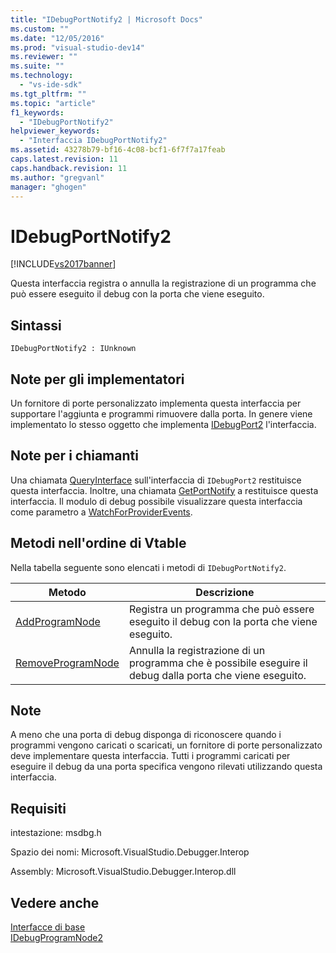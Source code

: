 ```yaml
---
title: "IDebugPortNotify2 | Microsoft Docs"
ms.custom: ""
ms.date: "12/05/2016"
ms.prod: "visual-studio-dev14"
ms.reviewer: ""
ms.suite: ""
ms.technology: 
  - "vs-ide-sdk"
ms.tgt_pltfrm: ""
ms.topic: "article"
f1_keywords: 
  - "IDebugPortNotify2"
helpviewer_keywords: 
  - "Interfaccia IDebugPortNotify2"
ms.assetid: 43278b79-bf16-4c08-bcf1-6f7f7a17feab
caps.latest.revision: 11
caps.handback.revision: 11
ms.author: "gregvanl"
manager: "ghogen"
---
```

# IDebugPortNotify2
[!INCLUDE[vs2017banner](../../../code-quality/includes/vs2017banner.md)]

Questa interfaccia registra o annulla la registrazione di un programma che può essere eseguito il debug con la porta che viene eseguito.  
  
## Sintassi  
  
```  
IDebugPortNotify2 : IUnknown  
```  
  
## Note per gli implementatori  
 Un fornitore di porte personalizzato implementa questa interfaccia per supportare l'aggiunta e programmi rimuovere dalla porta.  In genere viene implementato lo stesso oggetto che implementa [IDebugPort2](../../../extensibility/debugger/reference/idebugport2.md) l'interfaccia.  
  
## Note per i chiamanti  
 Una chiamata [QueryInterface](/visual-cpp/atl/queryinterface) sull'interfaccia di `IDebugPort2` restituisce questa interfaccia.  Inoltre, una chiamata [GetPortNotify](../Topic/IDebugDefaultPort2::GetPortNotify.md) a restituisce questa interfaccia.  Il modulo di debug possibile visualizzare questa interfaccia come parametro a [WatchForProviderEvents](../../../extensibility/debugger/reference/idebugprogramprovider2-watchforproviderevents.md).  
  
## Metodi nell'ordine di Vtable  
 Nella tabella seguente sono elencati i metodi di `IDebugPortNotify2`.  
  
|Metodo|Descrizione|  
|------------|-----------------|  
|[AddProgramNode](../../../extensibility/debugger/reference/idebugportnotify2-addprogramnode.md)|Registra un programma che può essere eseguito il debug con la porta che viene eseguito.|  
|[RemoveProgramNode](../../../extensibility/debugger/reference/idebugportnotify2-removeprogramnode.md)|Annulla la registrazione di un programma che è possibile eseguire il debug dalla porta che viene eseguito.|  
  
## Note  
 A meno che una porta di debug disponga di riconoscere quando i programmi vengono caricati o scaricati, un fornitore di porte personalizzato deve implementare questa interfaccia.  Tutti i programmi caricati per eseguire il debug da una porta specifica vengono rilevati utilizzando questa interfaccia.  
  
## Requisiti  
 intestazione: msdbg.h  
  
 Spazio dei nomi: Microsoft.VisualStudio.Debugger.Interop  
  
 Assembly: Microsoft.VisualStudio.Debugger.Interop.dll  
  
## Vedere anche  
 [Interfacce di base](../../../extensibility/debugger/reference/core-interfaces.md)   
 [IDebugProgramNode2](../../../extensibility/debugger/reference/idebugprogramnode2.md)